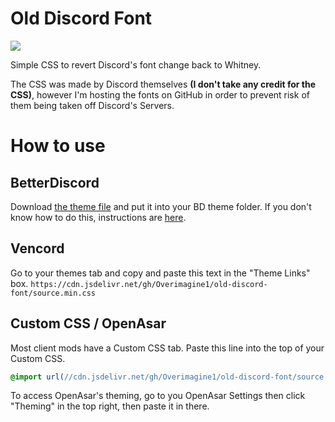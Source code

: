 # Old Discord Font
![](https://cdn.discordapp.com/attachments/558067831791419448/1153577771910570054/image.png)

Simple CSS to revert Discord's font change back to Whitney. 

The CSS was made by Discord themselves **(I don't take any credit for the CSS)**, however I'm hosting the fonts on GitHub in order to prevent risk of them being taken off Discord's Servers.

# How to use
## BetterDiscord
Download [the theme file](https://cdn.discordapp.com/attachments/582412074328653847/1048468116939755531/old-discord-font.theme.css) and put it into your BD theme folder. If you don't know how to do this, instructions are [here](https://docs.betterdiscord.app/users/guides/installing-addons/).

## Vencord
Go to your themes tab and copy and paste this text in the "Theme Links" box.
`https://cdn.jsdelivr.net/gh/Overimagine1/old-discord-font/source.min.css`

## Custom CSS / OpenAsar
Most client mods have a Custom CSS tab. Paste this line into the top of your Custom CSS.
```css
@import url(//cdn.jsdelivr.net/gh/Overimagine1/old-discord-font/source.min.css);
```
To access OpenAsar's theming, go to you OpenAsar Settings then click "Theming" in the top right, then paste it in there.
